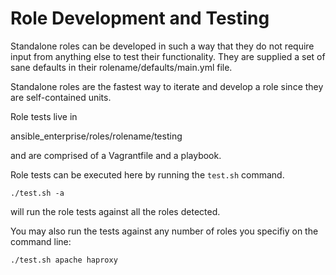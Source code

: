 # Role Development and Testing





Standalone roles can be developed in such a way that they do not require input from anything else to test their functionality.  They are supplied a set of sane defaults in their rolename/defaults/main.yml file.

Standalone roles are the fastest way to iterate and develop a role since they are self-contained units.

Role tests live in 

ansible_enterprise/roles/rolename/testing

and are comprised of a Vagrantfile and a playbook.


Role tests can be executed here by running the `test.sh` command.

`./test.sh -a` 

will run the role tests against all the roles detected.

You may also run the tests against any number of roles you specifiy on the command line:

`./test.sh apache haproxy`
